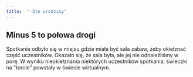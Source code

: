 ```yaml
---
title:  "-5te urodziny"
---
```


## Minus 5 to połowa drogi

Spotkanie odbyło się w miejsu gdzie miała być sala zabaw, żeby okiełznać część uczestników. Okazało się, że sala była, ale jej nie odnaleźliśmy w porę. W wyniku nieokiełznania niektórych uczestników spotkania, świeczki na "torcie" powstały w świecie wirtualnym.
